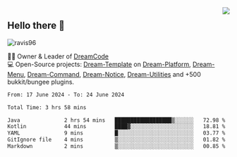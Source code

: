 <img align='right' src="https://github-readme-stats.vercel.app/api?username=Ravis96&show_icons=true">

## Hello there 👋
<p align="left"> <img src="https://komarev.com/ghpvc/?username=ravis96&label=Profile%20views&color=0e75b6&style=flat" alt="ravis96" /> </p>

👨‍💻 Owner & Leader of [DreamCode](https://github.com/DreamPoland) <br>
💻 Open-Source projects: [Dream-Template](https://github.com/DreamPoland/dream-template) on [Dream-Platform](https://github.com/DreamPoland/dream-platform), [Dream-Menu](https://github.com/DreamPoland/dream-menu), [Dream-Command](https://github.com/DreamPoland/dream-command), [Dream-Notice](https://github.com/DreamPoland/dream-notice), [Dream-Utilities](https://github.com/DreamPoland/dream-utilities) and +500 bukkit/bungee plugins.

<!--START_SECTION:waka-->

```txt
From: 17 June 2024 - To: 24 June 2024

Total Time: 3 hrs 58 mins

Java              2 hrs 54 mins   ██████████████████▒░░░░░░   72.98 %
Kotlin            44 mins         ████▓░░░░░░░░░░░░░░░░░░░░   18.81 %
YAML              9 mins          █░░░░░░░░░░░░░░░░░░░░░░░░   03.77 %
GitIgnore file    4 mins          ▒░░░░░░░░░░░░░░░░░░░░░░░░   01.82 %
Markdown          2 mins          ▒░░░░░░░░░░░░░░░░░░░░░░░░   00.85 %
```

<!--END_SECTION:waka-->
